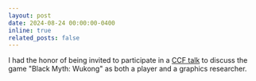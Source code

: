 ```yaml
---
layout: post
date: 2024-08-24 00:00:00-0400
inline: true
related_posts: false
---
```


I had the honor of being invited to participate in a [CCF talk](https://mp.weixin.qq.com/s/G145b5z7I4ySAPEt5Nx15w) to discuss the game "Black Myth: Wukong" as both a player and a graphics researcher.